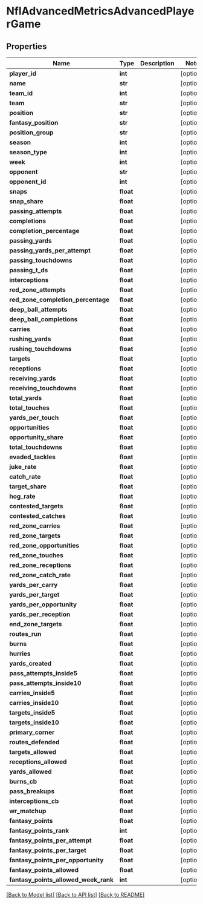 # NflAdvancedMetricsAdvancedPlayerGame

## Properties
Name | Type | Description | Notes
------------ | ------------- | ------------- | -------------
**player_id** | **int** |  | [optional] 
**name** | **str** |  | [optional] 
**team_id** | **int** |  | [optional] 
**team** | **str** |  | [optional] 
**position** | **str** |  | [optional] 
**fantasy_position** | **str** |  | [optional] 
**position_group** | **str** |  | [optional] 
**season** | **int** |  | [optional] 
**season_type** | **int** |  | [optional] 
**week** | **int** |  | [optional] 
**opponent** | **str** |  | [optional] 
**opponent_id** | **int** |  | [optional] 
**snaps** | **float** |  | [optional] 
**snap_share** | **float** |  | [optional] 
**passing_attempts** | **float** |  | [optional] 
**completions** | **float** |  | [optional] 
**completion_percentage** | **float** |  | [optional] 
**passing_yards** | **float** |  | [optional] 
**passing_yards_per_attempt** | **float** |  | [optional] 
**passing_touchdowns** | **float** |  | [optional] 
**passing_t_ds** | **float** |  | [optional] 
**interceptions** | **float** |  | [optional] 
**red_zone_attempts** | **float** |  | [optional] 
**red_zone_completion_percentage** | **float** |  | [optional] 
**deep_ball_attempts** | **float** |  | [optional] 
**deep_ball_completions** | **float** |  | [optional] 
**carries** | **float** |  | [optional] 
**rushing_yards** | **float** |  | [optional] 
**rushing_touchdowns** | **float** |  | [optional] 
**targets** | **float** |  | [optional] 
**receptions** | **float** |  | [optional] 
**receiving_yards** | **float** |  | [optional] 
**receiving_touchdowns** | **float** |  | [optional] 
**total_yards** | **float** |  | [optional] 
**total_touches** | **float** |  | [optional] 
**yards_per_touch** | **float** |  | [optional] 
**opportunities** | **float** |  | [optional] 
**opportunity_share** | **float** |  | [optional] 
**total_touchdowns** | **float** |  | [optional] 
**evaded_tackles** | **float** |  | [optional] 
**juke_rate** | **float** |  | [optional] 
**catch_rate** | **float** |  | [optional] 
**target_share** | **float** |  | [optional] 
**hog_rate** | **float** |  | [optional] 
**contested_targets** | **float** |  | [optional] 
**contested_catches** | **float** |  | [optional] 
**red_zone_carries** | **float** |  | [optional] 
**red_zone_targets** | **float** |  | [optional] 
**red_zone_opportunities** | **float** |  | [optional] 
**red_zone_touches** | **float** |  | [optional] 
**red_zone_receptions** | **float** |  | [optional] 
**red_zone_catch_rate** | **float** |  | [optional] 
**yards_per_carry** | **float** |  | [optional] 
**yards_per_target** | **float** |  | [optional] 
**yards_per_opportunity** | **float** |  | [optional] 
**yards_per_reception** | **float** |  | [optional] 
**end_zone_targets** | **float** |  | [optional] 
**routes_run** | **float** |  | [optional] 
**burns** | **float** |  | [optional] 
**hurries** | **float** |  | [optional] 
**yards_created** | **float** |  | [optional] 
**pass_attempts_inside5** | **float** |  | [optional] 
**pass_attempts_inside10** | **float** |  | [optional] 
**carries_inside5** | **float** |  | [optional] 
**carries_inside10** | **float** |  | [optional] 
**targets_inside5** | **float** |  | [optional] 
**targets_inside10** | **float** |  | [optional] 
**primary_corner** | **float** |  | [optional] 
**routes_defended** | **float** |  | [optional] 
**targets_allowed** | **float** |  | [optional] 
**receptions_allowed** | **float** |  | [optional] 
**yards_allowed** | **float** |  | [optional] 
**burns_cb** | **float** |  | [optional] 
**pass_breakups** | **float** |  | [optional] 
**interceptions_cb** | **float** |  | [optional] 
**wr_matchup** | **float** |  | [optional] 
**fantasy_points** | **float** |  | [optional] 
**fantasy_points_rank** | **int** |  | [optional] 
**fantasy_points_per_attempt** | **float** |  | [optional] 
**fantasy_points_per_target** | **float** |  | [optional] 
**fantasy_points_per_opportunity** | **float** |  | [optional] 
**fantasy_points_allowed** | **float** |  | [optional] 
**fantasy_points_allowed_week_rank** | **int** |  | [optional] 

[[Back to Model list]](../README.md#documentation-for-models) [[Back to API list]](../README.md#documentation-for-api-endpoints) [[Back to README]](../README.md)

